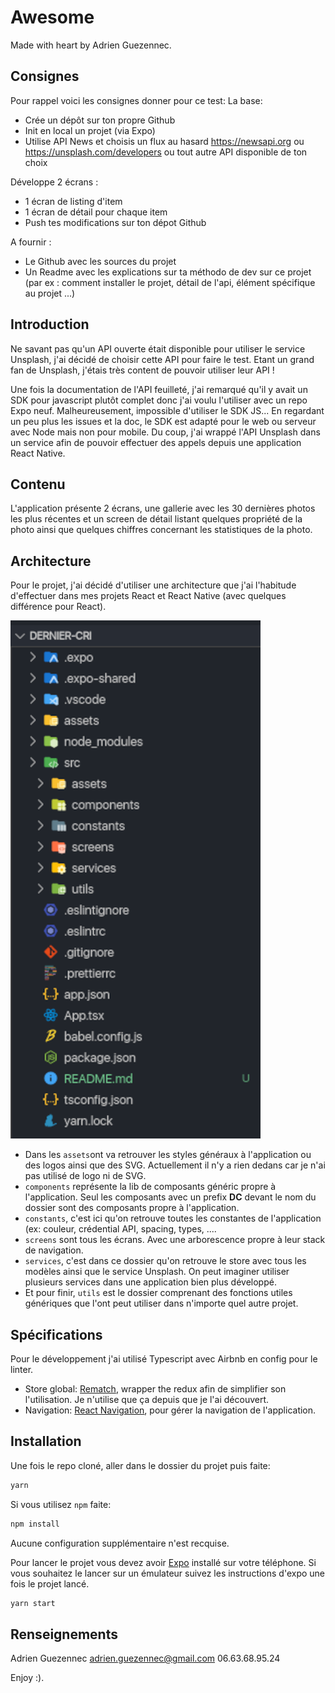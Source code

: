 # Awesome
Made with heart by Adrien Guezennec.

## Consignes
Pour rappel voici les consignes donner pour ce test:
La base:
- Crée un dépôt sur ton propre Github
- Init en local un projet (via Expo)
- Utilise API News et choisis un flux au hasard https://newsapi.org ou https://unsplash.com/developers ou tout autre API disponible de ton choix

Développe 2 écrans :
- 1 écran de listing d'item
- 1 écran de détail pour chaque item
- Push tes modifications sur ton dépot Github

A fournir :
- Le Github avec les sources du projet
- Un Readme avec les explications sur ta méthodo de dev sur ce projet (par ex : comment installer le projet, détail de l'api, élément spécifique au projet ...)


## Introduction
Ne savant pas qu'un API ouverte était disponible pour utiliser le service Unsplash, j'ai décidé de choisir cette API pour faire le test. Etant un grand fan de Unsplash, j'étais très content de pouvoir utiliser leur API !

Une fois la documentation de l'API feuilleté, j'ai remarqué qu'il y avait un SDK pour javascript plutôt complet donc j'ai voulu l'utiliser avec un repo Expo neuf. Malheureusement, impossible d'utiliser le SDK JS... En regardant un peu plus les issues et la doc, le SDK est adapté pour le web ou serveur avec Node mais non pour mobile.
Du coup, j'ai wrappé l'API Unsplash dans un service afin de pouvoir effectuer des appels depuis une application React Native.

## Contenu
L'application présente 2 écrans, une gallerie avec les 30 dernières photos les plus récentes et un screen de détail listant quelques propriété de la photo ainsi que quelques chiffres concernant les statistiques de la photo.


## Architecture
Pour le projet, j'ai décidé d'utiliser une architecture que j'ai l'habitude d'effectuer dans mes projets React et React Native (avec quelques différence pour React).

![Architecture](./screenshots/architecture.png)

- Dans les `assets`ont va retrouver les styles généraux à l'application ou des logos ainsi que des SVG. Actuellement il n'y a rien dedans car je n'ai pas utilisé de logo ni de SVG.
- `components` représente la lib de composants généric propre à l'application. Seul les composants avec un prefix **DC** devant le nom du dossier sont des composants propre à l'application.
- `constants`, c'est ici qu'on retrouve toutes les constantes de l'application (ex: couleur, crédential API, spacing, types, ....
- `screens` sont tous les écrans. Avec une arborescence propre à leur stack de navigation.
- `services`, c'est dans ce dossier qu'on retrouve le store avec tous les modèles ainsi que le service Unsplash. On peut imaginer utiliser plusieurs services dans une application bien plus développé.
- Et pour finir, `utils` est le dossier comprenant des fonctions utiles génériques que l'ont peut utiliser dans n'importe quel autre projet.


## Spécifications
Pour le développement j'ai utilisé Typescript avec Airbnb en config pour le linter.
- Store global: [Rematch](https://rematch.netlify.app/#/), wrapper the redux afin de simplifier son l'utilisation. Je n'utilise que ça depuis que je l'ai découvert.
- Navigation: [React Navigation](https://reactnavigation.org/), pour gérer la navigation de l'application.

## Installation
Une fois le repo cloné, aller dans le dossier du projet puis faite:
```sh
yarn
```
Si vous utilisez `npm` faite:
```sh
npm install
```

Aucune configuration supplémentaire n'est recquise.


Pour lancer le projet vous devez avoir [Expo](https://expo.io/) installé sur votre téléphone. Si vous souhaitez le lancer sur un émulateur suivez les instructions d'expo une fois le projet lancé.

```sh
yarn start
```

## Renseignements
Adrien Guezennec
adrien.guezennec@gmail.com
06.63.68.95.24



Enjoy :).